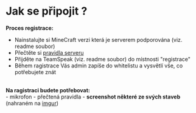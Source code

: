 <h1>Jak se připojit ?</h1>

<strong>Proces registrace:</strong><br>
- Nainstalujte si MineCraft verzi která je serverem podporována (viz. readme soubor)<br>
- Přečtěte si <a href="https://github.com/dixi21/CzechPoint-Info/blob/master/pravidla.txt" target="_blank">pravidla serveru</a><br>
- Přijděte na TeamSpeak (viz. readme soubor) do místnosti "registrace"<br>
- Během ragistrace Vás admin zapíše do whitelistu a vysvětlí vše, co potřebujete znát

<br>
<strong>Na ragistraci budete potřebovat:</strong><br>
- mikrofon
- přečtená pravidla
- <strong>screenshot některé ze svých staveb</strong> (nahraném na <a href="http://imgur.com/">imgur</a>)<br>
